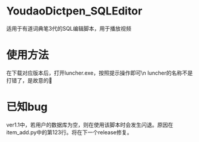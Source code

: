 # YoudaoDictpen_SQLEditor
适用于有道词典笔3代的SQL编辑脚本，用于播放视频

# 使用方法
在下载对应版本后，打开luncher.exe，按照提示操作即可\n
luncher的名称不是打错了，是故意的🥪

# 已知bug
ver1.1中，若用户的数据库为空，则在使用该脚本时会发生闪退。原因在item_add.py中的第123行。将在下一个release修复。
